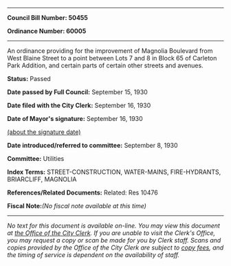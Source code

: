 

********

**Council Bill Number: 50455**
   
**Ordinance Number: 60005**
********

 An ordinance providing for the improvement of Magnolia Boulevard from West Blaine Street to a point between Lots 7 and 8 in Block 65 of Carleton Park Addition, and certain parts of certain other streets and avenues.

**Status:** Passed
   
**Date passed by Full Council:** September 15, 1930
   
**Date filed with the City Clerk:** September 16, 1930
   
**Date of Mayor's signature:** September 16, 1930
   
[(about the signature date)](/~public/approvaldate.htm)
   
   
   
**Date introduced/referred to committee:** September 8, 1930
   
**Committee:** Utilities
   
   
**Index Terms:** STREET-CONSTRUCTION, WATER-MAINS, FIRE-HYDRANTS, BRIARCLIFF, MAGNOLIA

**References/Related Documents:** Related: Res 10476

**Fiscal Note:**_(No fiscal note available at this time)_
********

_No text for this document is available on-line. You may view this document at [the Office of the City Clerk](http://www.seattle.gov/leg/clerk/contactUs.htm). If you are unable to visit the Clerk's Office, you may request a copy or scan be made for you by Clerk staff. Scans and copies provided by the Office of the City Clerk are subject to [copy fees](http://clerk.seattle.gov/~public/clerkfees.htm), and the timing of service is dependent on the availability of staff._

